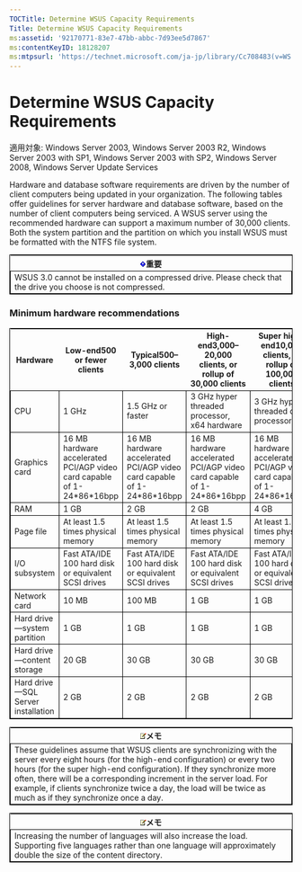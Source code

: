 ```yaml
---
TOCTitle: Determine WSUS Capacity Requirements
Title: Determine WSUS Capacity Requirements
ms:assetid: '92170771-83e7-47bb-abbc-7d93ee5d7867'
ms:contentKeyID: 18128207
ms:mtpsurl: 'https://technet.microsoft.com/ja-jp/library/Cc708483(v=WS.10)'
---
```


Determine WSUS Capacity Requirements
====================================

適用対象: Windows Server 2003, Windows Server 2003 R2, Windows Server 2003 with SP1, Windows Server 2003 with SP2, Windows Server 2008, Windows Server Update Services

Hardware and database software requirements are driven by the number of client computers being updated in your organization. The following tables offer guidelines for server hardware and database software, based on the number of client computers being serviced. A WSUS server using the recommended hardware can support a maximum number of 30,000 clients. Both the system partition and the partition on which you install WSUS must be formatted with the NTFS file system.

 
<table style="border:1px solid black;">
<colgroup>
<col width="100%" />
</colgroup>
<thead>
<tr class="header">
<th><img src="images/Cc708483.Important(WS.10).gif" />重要</th>
</tr>
</thead>
<tbody>
<tr class="odd">
<td style="border:1px solid black;">WSUS 3.0 cannot be installed on a compressed drive. Please check that the drive you choose is not compressed.
</td>
</tr>
</tbody>
</table>
 

### Minimum hardware recommendations

 
<table style="border:1px solid black;">
<colgroup>
<col width="20%" />
<col width="20%" />
<col width="20%" />
<col width="20%" />
<col width="20%" />
</colgroup>
<thead>
<tr class="header">
<th>Hardware</th>
<th>Low-end500 or fewer clients</th>
<th>Typical500–3,000 clients</th>
<th>High-end3,000–20,000 clients, or rollup of 30,000 clients</th>
<th>Super high-end10,000 clients, or rollup of 100,000 clients</th>
</tr>
</thead>
<tbody>
<tr class="odd">
<td style="border:1px solid black;">CPU</td>
<td style="border:1px solid black;">1 GHz</td>
<td style="border:1px solid black;">1.5 GHz or faster</td>
<td style="border:1px solid black;">3 GHz hyper threaded processor, x64 hardware</td>
<td style="border:1px solid black;">3 GHz hyper threaded dual processor</td>
</tr>
<tr class="even">
<td style="border:1px solid black;">Graphics card</td>
<td style="border:1px solid black;">16 MB hardware accelerated PCI/AGP video card capable of 1-24*86*16bpp</td>
<td style="border:1px solid black;">16 MB hardware accelerated PCI/AGP video card capable of 1-24*86*16bpp</td>
<td style="border:1px solid black;">16 MB hardware accelerated PCI/AGP video card capable of 1-24*86*16bpp</td>
<td style="border:1px solid black;">16 MB hardware accelerated PCI/AGP video card capable of 1-24*86*16bpp</td>
</tr>
<tr class="odd">
<td style="border:1px solid black;">RAM</td>
<td style="border:1px solid black;">1 GB</td>
<td style="border:1px solid black;">2 GB</td>
<td style="border:1px solid black;">2 GB</td>
<td style="border:1px solid black;">4 GB</td>
</tr>
<tr class="even">
<td style="border:1px solid black;">Page file</td>
<td style="border:1px solid black;">At least 1.5 times physical memory</td>
<td style="border:1px solid black;">At least 1.5 times physical memory</td>
<td style="border:1px solid black;">At least 1.5 times physical memory</td>
<td style="border:1px solid black;">At least 1.5 times physical memory</td>
</tr>
<tr class="odd">
<td style="border:1px solid black;">I/O subsystem</td>
<td style="border:1px solid black;">Fast ATA/IDE 100 hard disk or equivalent SCSI drives</td>
<td style="border:1px solid black;">Fast ATA/IDE 100 hard disk or equivalent SCSI drives</td>
<td style="border:1px solid black;">Fast ATA/IDE 100 hard disk or equivalent SCSI drives</td>
<td style="border:1px solid black;">Fast ATA/IDE 100 hard disk or equivalent SCSI drives</td>
</tr>
<tr class="even">
<td style="border:1px solid black;">Network card</td>
<td style="border:1px solid black;">10 MB</td>
<td style="border:1px solid black;">100 MB</td>
<td style="border:1px solid black;">1 GB</td>
<td style="border:1px solid black;">1 GB</td>
</tr>
<tr class="odd">
<td style="border:1px solid black;">Hard drive—system partition</td>
<td style="border:1px solid black;">1 GB</td>
<td style="border:1px solid black;">1 GB</td>
<td style="border:1px solid black;">1 GB</td>
<td style="border:1px solid black;">1 GB</td>
</tr>
<tr class="even">
<td style="border:1px solid black;">Hard drive—content storage</td>
<td style="border:1px solid black;">20 GB</td>
<td style="border:1px solid black;">30 GB</td>
<td style="border:1px solid black;">30 GB</td>
<td style="border:1px solid black;">30 GB</td>
</tr>
<tr class="odd">
<td style="border:1px solid black;">Hard drive—SQL Server installation</td>
<td style="border:1px solid black;">2 GB</td>
<td style="border:1px solid black;">2 GB</td>
<td style="border:1px solid black;">2 GB</td>
<td style="border:1px solid black;">2 GB</td>
</tr>
</tbody>
</table>

 
<table style="border:1px solid black;">
<colgroup>
<col width="100%" />
</colgroup>
<thead>
<tr class="header">
<th><img src="images/Cc708483.note(WS.10).gif" />メモ</th>
</tr>
</thead>
<tbody>
<tr class="odd">
<td style="border:1px solid black;">These guidelines assume that WSUS clients are synchronizing with the server every eight hours (for the high-end configuration) or every two hours (for the super high-end configuration). If they synchronize more often, there will be a corresponding increment in the server load. For example, if clients synchronize twice a day, the load will be twice as much as if they synchronize once a day.
</td>
</tr>
</tbody>
</table>
 

 
<table style="border:1px solid black;">
<colgroup>
<col width="100%" />
</colgroup>
<thead>
<tr class="header">
<th><img src="images/Cc708483.note(WS.10).gif" />メモ</th>
</tr>
</thead>
<tbody>
<tr class="odd">
<td style="border:1px solid black;">Increasing the number of languages will also increase the load. Supporting five languages rather than one language will approximately double the size of the content directory.
</td>
</tr>
</tbody>
</table>
